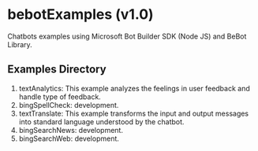 # bebotExamples (v1.0)
Chatbots examples using Microsoft Bot Builder SDK (Node JS) and BeBot Library. 

## Examples Directory
1. textAnalytics: This example analyzes the feelings in user feedback and handle type of feedback.
2. bingSpellCheck: development.
3. textTranslate: This example transforms the input and output messages into standard language understood by the chatbot.
4. bingSearchNews: development.
5. bingSearchWeb: development.
